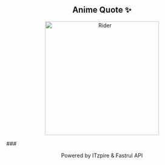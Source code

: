 <h2 align="center">Anime Quote ✨</h2>
<p align="center">
  <img src="quotes-img/2025-04-23_10-00-20.png" alt="Rider" width="300"/>
</p>
###
<p align="center">Powered by ITzpire & Fastrul API</p>
